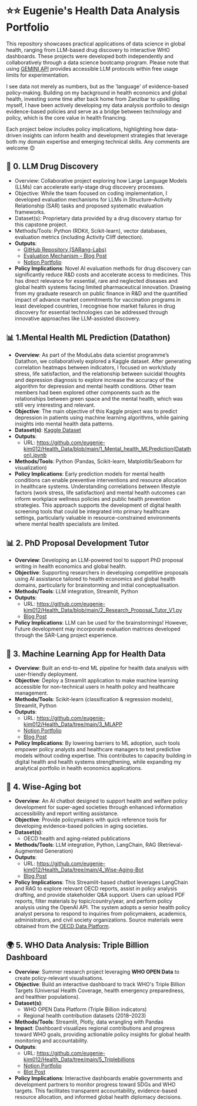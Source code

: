# ⭐⭐ Eugenie's Health Data Analysis Portfolio 

This repository showcases practical applications of data science in global health, ranging from LLM-based drug discovery to interactive WHO dashboards. These projects were developed both independently and collaboratively through a data science bootcamp program. Please note that using [GEMINI API](https://ai.google.dev/gemini-api/docs/api-key?hl=ko) provides accessible LLM protocols within free usage limits for experimentation.

I see data not merely as numbers, but as the 'language' of evidence-based policy-making. Building on my background in health economics and global health, investing some time after back home from Zanzibar to upskilling myself, I have been actively developing my data analysis portfolio to design evidence-based policies and serve as a bridge between technology and policy, which is the core value in health financing.

Each project below includes policy implications, highlighting how data-driven insights can inform health and development strategies that leverage both my domain expertise and emerging technical skills. Any comments are welcome 😊


## 🚀 0. LLM Drug Discovery
- Overview: Collaborative project exploring how Large Language Models (LLMs) can accelerate early-stage drug discovery processes.
- Objective: While the team focused on coding implementation, I developed evaluation mechanisms for LLMs in Structure–Activity Relationship (SAR) tasks and proposed systematic evaluation frameworks.
- Dataset(s): Proprietary data provided by a drug discovery startup for this capstone project.
- Methods/Tools: Python (RDKit, Scikit-learn), vector databases, evaluation metrics (including Activity Cliff detection).
- **Outputs**:
    - [GitHub Repository (SARang-Labs)](https://github.com/SARang-Labs/sar-project)
    - [Evaluation Mechanism – Blog Post](https://eugenie-kim012.tistory.com/15)
    - [Notion Portfolio](https://www.notion.so/Capstone-Automating-SAR-Reports-Generation-259bdaab6ba480999b40f9f71e6af975?pvs=21)
- **Policy Implications**: Novel AI evaluation methods for drug discovery can significantly reduce R&D costs and accelerate access to medicines. This has direct relevance for essential, rare and neglected diseases and global health systems facing limited pharmaceutical innovation. Drawing from my graduate research on public finance in R&D and the quantified impact of advance market commitments for vaccination programs in least developed countries, I recognise how market failures in drug discovery for essential technologies can be addressed through innovative approaches like LLM-assisted discovery.


## 📊 1.Mental Health ML Prediction (Datathon)
- **Overview**: As part of the ModuLabs data scientist programme’s Datathon, we collaboratively explored a Kaggle dataset. After generating correlation heatmaps between indicators, I focused on work/study stress, life satisfaction, and the relationship between suicidal thoughts and depression diagnosis to explore increase the accuracy of the algorithm for depression and mental health conditions. Other team members had been explored other components such as the relationships between green space and the mental health, which was still very interesting and relevant.
- **Objective**: The main objective of this Kaggle project was to predict depression in patients using machine learning algorithms, while gaining insights into mental health data patterns.
- **Dataset(s)**: [Kaggle Dataset](https://www.kaggle.com/competitions/playground-series-s4e11)
- **Outputs**:
  - URL: https://github.com/eugenie-kim012/Health_Data/blob/main/1_Mental_health_MLPrediction(Datathon).ipynb
- **Methods/Tools**:  Python (Pandas, Scikit-learn, Matplotlib/Seaborn for visualization)
- **Policy Implications**: Early prediction models for mental health conditions can enable preventive interventions and resource allocation in healthcare systems. Understanding correlations between lifestyle factors (work stress, life satisfaction) and mental health outcomes can inform workplace wellness policies and public health prevention strategies. This approach supports the development of digital health screening tools that could be integrated into primary healthcare settings, particularly valuable in resource-constrained environments where mental health specialists are limited.

## 📊 2. PhD Proposal Development Tutor

- **Overview**:  Developing an LLM-powered tool to support PhD proposal writing in health economics and global health.
- **Objective**: Supporting researchers in developing competitive proposals using AI assistance tailored to health economics and global health domains, particularly for brainstorming and initial conceptualisation.
- **Methods/Tools**: LLM integration, Streamlit, Python
- **Outputs**:
    - URL: https://github.com/eugenie-kim012/Health_Data/blob/main/2_Research_Proposal_Tutor_V1.py
    - [Blog Post](https://eugenie-kim012.tistory.com/7) 
- **Policy Implications**: LLM can be used for the brainstormings!  However, Future development may incorporate evaluation matrices developed through the SAR-Lang project experience.


## 🤖 3. Machine Learning App for Health Data

- **Overview**: Built an end-to-end ML pipeline for health data analysis with user-friendly deployment.
- **Objective**: Deploy a Streamlit application to make machine learning accessible for non-technical users in health policy and healthcare management.
- **Methods/Tools**: Scikit-learn (classification & regression models), Streamlit, Python
- **Outputs**:
    - URL: https://github.com/eugenie-kim012/Health_Data/tree/main/3_MLAPP
    - [Notion Portfolio](https://www.notion.so/Building-a-Machine-Learning-App-for-Health-Data-Analysis-1eebdaab6ba480ffbfd3ef827eb0848a?pvs=21)
    - [Blog Post](https://eugenie-kim012.tistory.com/11)
- **Policy Implications**:
By lowering barriers to ML adoption, such tools empower policy analysts and healthcare managers to test predictive models without coding expertise. This contributes to capacity building in digital health and health systems strengthening, while expanding my analytical portfolio in health economics applications.


## 📑 4. Wise-Aging bot

- **Overview**: An AI chatbot designed to support health and welfare policy development for super-aged societies through enhanced information accessibility and report writing assistance.
- **Objective**:  Provide policymakers with quick reference tools for developing evidence-based policies in aging societies.
- **Dataset(s)**:
    - OECD health and aging-related publications
- **Methods/Tools**: LLM integration, Python, LangChain, RAG (Retrieval-Augmented Generation)
- **Outputs**:
    - URL: https://github.com/eugenie-kim012/Health_Data/tree/main/4_Wise-Aging-Bot
    - [Blog Post](https://eugenie-kim012.tistory.com/8) 
- **Policy Implications**:
This Streamlit-based chatbot leverages LangChain and RAG to explore relevant OECD reports, assist in policy analysis drafting, and provide stakeholder Q&A support. Users can upload PDF reports, filter materials by topic/country/year, and perform policy analysis using the OpenAI API. The system adopts a senior health policy analyst persona to respond to inquiries from policymakers, academics, administrators, and civil society organizations. Source materials were obtained from the [OECD Data Platform](https://www.oecd.org/en/data.html).


## 🌍 5. WHO Data Analysis: Triple Billion Dashboard

- **Overview**: Summer research project leveraging **WHO OPEN Data** to create policy-relevant visualisations.
- **Objective**: Build an interactive dashboard to track WHO's Triple Billion Targets (Universal Health Coverage, health emergency preparedness, and healthier populations).
- **Dataset(s)**:
    - WHO OPEN Data Platform (Triple Billion indicators)
    - Regional health contribution datasets (2018–2023)
- **Methods/Tools**: Streamlit, Plotly, data wrangling with Pandas
- **Impact**: Dashboard visualizes regional contributions and progress toward WHO goals, providing actionable policy insights for global health monitoring and accountability.
- **Outputs**:
    - URL: https://github.com/eugenie-kim012/Health_Data/tree/main/5_Triplebillions
    - [Notion Portfolio](https://www.notion.so/Summer-Break-Data-Analysis-WHO-OPEN-Data-246bdaab6ba480208b37d9b97d8e1390?pvs=21)
    - [Blot Post](https://eugenie-kim012.tistory.com/10)
- **Policy Implications**:
Interactive dashboards enable governments and development partners to monitor progress toward SDGs and WHO targets. This facilitates transparent accountability, evidence-based resource allocation, and informed global health diplomacy decisions.
